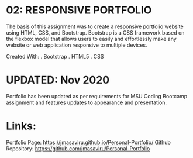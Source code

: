 # 02: RESPONSIVE PORTFOLIO

The basis of this assignment was to create a responsive portfolio website using HTML, CSS, and Bootstrap. Bootstrap is a CSS framework based on the flexbox model that allows users to easily and effortlessly make any website or web application responsive to multiple devices.

Created With:
. Bootstrap
. HTML5
. CSS

# UPDATED: Nov 2020
Portfolio has been updated as per requirements for MSU Coding Bootcamp assignment and features updates to appearance and presentation.


# Links:
Portfolio Page: https://jmasaviru.github.io/Personal-Portfolio/
Github Repository: https://github.com/jmasaviru/Personal-Portfolio
